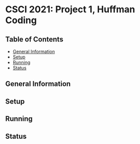 # CSCI 2021: Project 1, Huffman Coding

## Table of Contents
* [General Information](#general-information)
* [Setup](setup)
* [Running](running)
* [Status](status)

## General Information


## Setup


## Running


## Status
